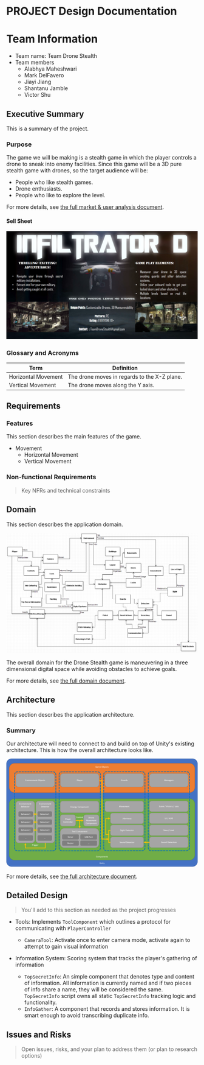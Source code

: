 # PROJECT Design Documentation

# Team Information
* Team name: Team Drone Stealth
* Team members
  * Alabhya Maheshwari
  * Mark DelFavero
  * Jiayi Jiang
  * Shantanu Jamble
  * Victor Shu

## Executive Summary

This is a summary of the project.

### Purpose

The game we will be making is a stealth game in which the player controls a drone to sneak into enemy facilities. Since this game will be a 3D pure stealth game with drones, so the target audience will be:

 - People who like stealth games.
 - Drone enthusiasts.
 - People who like to explore the level.

For more details, see [the full market & user analysis document](MarketUserAnalysis.md).

#### Sell Sheet

![SellSheet](Assets/SellSheet.png)

### Glossary and Acronyms

| Term | Definition |
|------|------------|
| Horizontal Movement | The drone moves in regards to the X-Z plane. |
| Vertical Movement | The drone moves along the Y axis. |

## Requirements

### Features

This section describes the main features of the game.

 * Movement
   * Horizontal Movement
   * Vertical Movement

### Non-functional Requirements
> Key NFRs and technical constraints


## Domain

This section describes the application domain.

![Domain Model](Assets/domain.png)

The overall domain for the Drone Stealth game is maneuvering in a three dimensional digital space while avoiding obstacles to achieve goals. 

For more details, see [the full domain document](DomainAnalysis.md).

## Architecture

This section describes the application architecture.

### Summary
Our architecture will need to connect to and build on top of Unity's existing architecture. This is how the overall architecture looks like.

![Architecture Overview](Assets/OverallArchitecture.png)

For more details, see [the full architecture document](architecture.md).

## Detailed Design

> You'll add to this section as needed as the project progresses

* Tools: Implements `ToolComponent` which outlines a protocol for communicating with `PlayerController`
  * `CameraTool`: Activate once to enter camera mode, activate again to attempt to gain visual information

* Information System: Scoring system that tracks the player's gathering of information
  * `TopSecretInfo`: An simple component that denotes type and content of information. All information is currently named and if two pieces of info share a name, they will be considered the same. `TopSecretInfo` script owns all static `TopSecretInfo` tracking logic and functionality.
  * `InfoGather`: A component that records and stores information. It is smart enough to avoid transcribing duplicate info.

## Issues and Risks

> Open issues, risks, and your plan to address them (or plan to research options)
